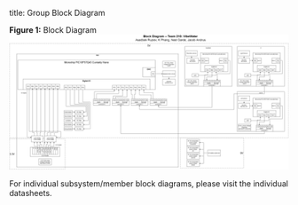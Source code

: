 title: Group Block Diagram

**Figure 1:** Block Diagram
![](GroupBlockDiagram.png)

For individual subsystem/member block diagrams, please visit the individual datasheets.
